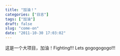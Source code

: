 ```yaml
---
title: "加油！"
categories: ["日志"]
tags: ["加油"]
draft: false
slug: "come-on"
date: "2011-10-30 17:03:02"
---
```


这是一个大项目，加油！Fighting!!! Lets gogogogogo!!!

 

